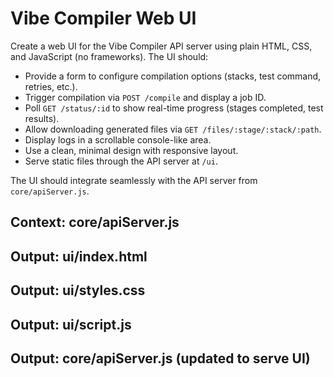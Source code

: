 # Vibe Compiler Web UI

Create a web UI for the Vibe Compiler API server using plain HTML, CSS, and JavaScript (no frameworks). The UI should:
- Provide a form to configure compilation options (stacks, test command, retries, etc.).
- Trigger compilation via `POST /compile` and display a job ID.
- Poll `GET /status/:id` to show real-time progress (stages completed, test results).
- Allow downloading generated files via `GET /files/:stage/:stack/:path`.
- Display logs in a scrollable console-like area.
- Use a clean, minimal design with responsive layout.
- Serve static files through the API server at `/ui`.

The UI should integrate seamlessly with the API server from `core/apiServer.js`.

## Context: core/apiServer.js
## Output: ui/index.html
## Output: ui/styles.css
## Output: ui/script.js
## Output: core/apiServer.js (updated to serve UI)
